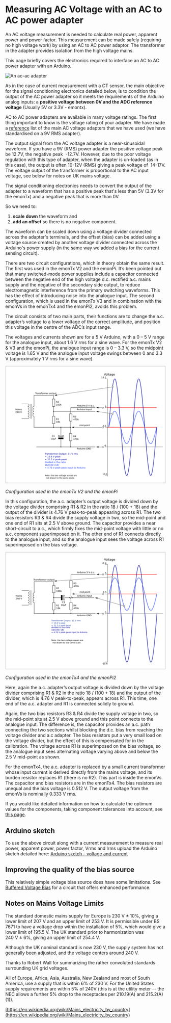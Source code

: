 # Measuring AC Voltage with an AC to AC power adapter

An AC voltage measurement is needed to calculate real power, apparent power and power factor. This measurement can be made safely (requiring no high voltage work) by using an AC to AC power adaptor. The transformer in the adapter provides isolation from the high voltage mains.

This page briefly covers the electronics required to interface an AC to AC power adapter with an Arduino.

![An ac-ac adapter](files/acpoweradapter.jpg)

As in the case of current measurement with a CT sensor, the main objective for the signal conditioning electronics detailed below, is to condition the output of the AC power adapter so it meets the requirements of the Arduino analog inputs: a **positive voltage between 0V and the ADC reference voltage** (Usually 5V or 3.3V - emontx).

AC to AC power adapters are available in many voltage ratings. The first thing important to know is the voltage rating of your adapter. We have made a [reference](different-acac-power-adapters) list of the main AC voltage adapters that we have used (we have standardised on a 9V RMS adapter).

The output signal from the AC voltage adapter is a near-sinusoidal waveform. If you have a 9V (RMS) power adapter the positive voltage peak be 12.7V, the negative peak  -12.7V. However, due to the poor voltage regulation with this type of adapter, when the adapter is un-loaded (as in this case), the output is often 10-12V (RMS) giving a peak voltage of  14-17V. The voltage output of the transformer is proportional to the AC input voltage, see below for notes on UK mains voltage.

The signal conditioning electronics needs to convert the output of the adapter to a waveform that has a positive peak that's less than 5V (3.3V for the emonTx) and a negative peak that is more than 0V.

So we need to:

1.  **scale** **down** the waveform and
2.  **add an offset** so there is no negative component.

The waveform can be scaled down using a voltage divider connected across the adapter's terminals, and the offset (bias) can be added using a voltage source created by another voltage divider connected across the Arduino's power supply (in the same way we added a bias for the current sensing circuit).

There are two circuit configurations, which in theory obtain the same result. The first was used in the emonTx V2 and the emonPi. It’s been pointed out that many switched-mode power supplies include a capacitor connected between the negative end of the high voltage d.c. rectified a.c. mains supply and the negative of the secondary side output, to reduce electromagnetic interference from the primary switching waveforms. This has the effect of introducing noise into the analogue input. The second configuration, which is used in the emonTx V3 and in combination with the emonVs in the emonTx4 and the emonPi2, avoids this problem.
                                            
The circuit consists of two main parts, their functions are to change the a.c. adapter’s voltage to a lower voltage of the correct amplitude, and position this voltage in the centre of the ADC’s input range.

The voltages and currents shown are for a 5 V Arduino, with a 0 – 5 V range for the analogue input, about 1.6 V rms for a sine wave. For the emonTx V2 & V3 and the emonPi, the analogue input range is 0 – 3.3 V, so the midpoint voltage is 1.65 V and the analogue input voltage swings between 0 and 3.3 V (approximately 1 V rms for a sine wave). 

![voltage-circuit1.png](files/voltage-circuit1.png)

*Configuration used in the emonTx V2 and the emonPi*

In this configuration, the a.c. adapter’s output voltage is divided down by the voltage divider comprising R1 & R2 in the ratio 18 / (100 + 18) and the output of the divider is 4.76 V peak-to-peak appearing across R1. The two bias resistors R3 & R4 divide the supply voltage in two, so the mid-point and one end of R1 sits at 2.5 V above ground. The capacitor provides a near short-circuit to a.c., which firmly fixes the mid-point voltage with little or no a.c. component superimposed on it. The other end of R1 connects directly to the analogue input, and so the analogue input sees the voltage across R1 superimposed on the bias voltage. 

![voltage-circuit2.png](files/voltage-circuit2.png)

*Configuration used in the emonTx4 and the emonPi2*

Here, again the a.c. adapter’s output voltage is divided down by the voltage divider comprising R1 & R2 in the ratio 18 / (100 + 18) and the output of the divider, which is 4.76 V peak-to-peak, appears across R1. This time, one end of the a.c. adapter and R1 is connected solidly to ground.

Again, the two bias resistors R3 & R4 divide the supply voltage in two, so the mid-point sits at 2.5 V above ground and this point connects to the analogue input. The difference is, the capacitor provides an a.c. path connecting the two sections whilst blocking the d.c. bias from reaching the voltage divider and a.c adapter.  The bias resistors put a very small load on the voltage divider, but the effect of this is compensated for in the calibration.  The voltage across R1 is superimposed on the bias voltage, so the analogue input sees alternating voltage varying above and below the 2.5 V mid-point as shown. 
                                             
For the emonTx4, the a.c. adapter is replaced by a small current transformer whose input current is derived directly from the mains voltage, and its burden resistor replaces R1 (there is no R2). This part is inside the emonVs. The capacitor and bias resistors are in the emonTx4. The bias resistors are unequal and the bias voltage is 0.512 V. The output voltage from the emonVs is nominally 0.333 V rms.

If you would like detailed information on how to calculate the optimum values for the components, taking component tolerances into account, see [this page](acac-component-tolerances).

## Arduino sketch

To use the above circuit along with a current measurement to measure real power, apparent power, power factor, Vrms and Irms upload the Arduino sketch detailed here: [Arduino sketch - voltage and current](https://github.com/openenergymonitor/EmonLib/blob/master/examples/voltage_and_current/voltage_and_current.ino)

## Improving the quality of the bias source

This relatively simple voltage bias source does have some limitations. See [Buffered Voltage Bias](../ctac/acac-buffered-voltage-bias) for a circuit that offers enhanced performance.

## Notes on Mains Voltage Limits

The standard domestic mains supply for Europe is 230 V ± 10%, giving a lower limit of 207 V and an upper limit of 253 V. It is permissible under BS 7671 to have a voltage drop within the installation of 5%, which would give a lower limit of 195.5 V.
The UK standard prior to harmonization was 240 V ± 6%, giving an upper limit of 254.4 V.

Although the UK nominal standard is now 230 V, the supply system has not generally been adjusted, and the voltage centers around 240 V.

Thanks to Robert Wall for summarizing the rather convoluted standards surrounding UK grid voltages.

All of Europe, Africa, Asia, Australia, New Zealand and most of South America, use a supply that is within 6% of 230 V. For the United States supply requirements are within 5% of 240V (this is at the utility meter -- the NEC allows a further 5% drop to the receptacles per 210.19(A) and 215.2(A)(1)).

[https://en.wikipedia.org/wiki/Mains_electricity_by_country](https://en.wikipedia.org/wiki/Mains_electricity_by_country)
